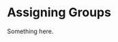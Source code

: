 [title]: # (Assigning Groups)
[tags]: # (XXX)
[priority]: # (6325)
# Assigning Groups
Something here.
